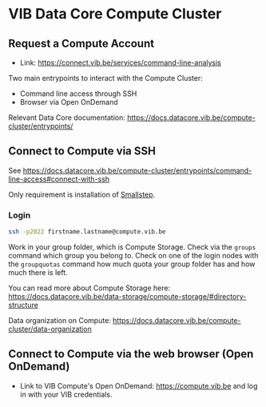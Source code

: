 # VIB Data Core Compute Cluster

## Request a Compute Account 
- Link: https://connect.vib.be/services/command-line-analysis

Two main entrypoints to interact with the Compute Cluster:

- Command line access through SSH
- Browser via Open OnDemand

Relevant Data Core documentation: https://docs.datacore.vib.be/compute-cluster/entrypoints/

## Connect to Compute via SSH

See https://docs.datacore.vib.be/compute-cluster/entrypoints/command-line-access#connect-with-ssh

Only requirement is installation of [Smallstep](https://docs.datacore.vib.be/compute-cluster/entrypoints/command-line-access#installing-smallstep). 

### Login

```sh
ssh -p2022 firstname.lastname@compute.vib.be
```

Work in your group folder, which is Compute Storage. Check via the `groups` command which group you belong to. 
Check on one of the login nodes with the `groupquotas` command how much quota your group folder has and how much there is left. 

You can read more about Compute Storage here: https://docs.datacore.vib.be/data-storage/compute-storage/#directory-structure

Data organization on Compute: https://docs.datacore.vib.be/compute-cluster/data-organization


## Connect to Compute via the web browser (Open OnDemand)
- Link to VIB Compute's Open OnDemand: https://compute.vib.be and log in with your VIB credentials.
